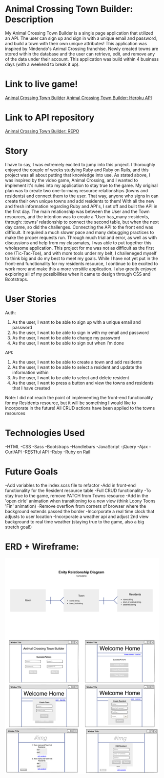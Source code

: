 # Animal Crossing Town Builder: Description

My Animal Crossing Town Builder is a single page application that utilized an API. The user can sign up and sign in with a unique email and password, and build a town with their own unique attributes! This application was inspired by Nindendo's Animal Crossing franchise. Newly created towns are stored within the database and the user can retrieve, edit, and remove any of the data under their account. This application was build within 4 business days (with a weekend to break it up).

# Link to live game!

[Animal Crossing Town Builder](https://sangelici.github.io/AC-Town-Builder-Client/)
[Animal Crossing Town Builder: Heroku API](https://salty-scrubland-96340.herokuapp.com/)

# Link to API repository

[Animal Crossing Town Builder: REPO](https://github.com/sangelici/project_2_api)

# Story

I have to say, I was extremely excited to jump into this project. I thoroughly enjoyed the couple of weeks studying Ruby and Ruby on Rails, and this project was all about putting that knowledge into use. As stated above, I was inspired by the video game, Animal Crossing, and I wanted to implement it's rules into my application to stay true to the game.
My original plan was to create two one-to-many resource relationships (towns and residents) and connect them to the user. That way, anyone who signs in can create their own unique towns and add residents to them!
With all the new and fresh information regarding Ruby and API's, I set off and built the API in the first day. The main relationship was between the User and the Town resources, and the intention was to create a 'User has_many :residents, through: :towns' relationship to connect the second table, but when the next day came, so did the challenges. Connecting the API to the front end was difficult. It required a much slower pace and many debugging practices to make the proper requests run.
Through much trial and error, as well as with discussions and help from my classmates, I was able to put together this wholesome application.
This project for me was not as difficult as the first one (Tic-Tac-Toe), and with more tools under my belt, I challeneged myself to think big and do my best to meet my goals. While I have not yet put in the front-end functionality for my residents resource, I continue to be excited to work more and make this a more versitile application. I also greatly enjoyed exploring all of my possibilities when it came to design through CSS and Bootstraps.

# User Stories

  Auth:
  1. As the user, I want to be able to sign up with a unique email and password
  2. As the user, I want to be able to sign in with my email and password
  3. As the user, I want to be able to change my password
  4. As the user, I want to be able to sign out when I’m done

  API:
  1. As the user, I want to be able to create a town and add residents
  2. As the user, I want to be able to select a resident and update the information within
  3. As the user, I want to be able to select and delete resident
  4. As the user, I want to press a button and view the towns and residents that I have created

Note: I did not reach the point of implementing the front-end functionality for my Residents resource, but it will be something I would like to incorporate in the future! All CRUD actions have been applied to the towns resources

# Technologies Used

  -HTML
  -CSS
  -Sass
  -Bootstraps
  -Handlebars
  -JavaScript
  -jQuery
  -Ajax
  -Curl/API
  -RESTful API
  -Ruby
  -Ruby on Rail

# Future Goals
  -Add variables to the index.scss file to refactor
  -Add in front-end functionality for the Resident resource table
      -Full CRUD functionality
      -To stay true to the game, remove PATCH from Towns resource
  -Add in the 'open cirle' animation when transitioning to a new view (think Loony Toons 'Fin' animation)
  -Remove overflow from corners of browser where the background extends passed the border
  -Incorporate a real time clock that adjusts to user location
  -Incorporate a weather api and adjust 2nd view background to real time weather (staying true to the game, also a big stretch goal!)

# ERD + Wireframe:

<img src="erd.png"
     alt="Animal Crossing API Entity Relationship Diagram"
     style="float: left; margin-right: 10px;" />
<img src="wireframe.png"
     alt="Animal Crossing API Entity Relationship Diagram"
     style="float: left; margin-right: 10px;" />
<img src="wireframe_2.png"
     alt="Animal Crossing API Entity Relationship Diagram"
     style="float: left; margin-right: 10px;" />
